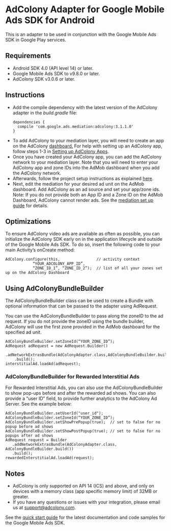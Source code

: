 # AdColony Adapter for Google Mobile Ads SDK for Android

This is an adapter to be used in conjunction with the Google Mobile Ads
SDK in Google Play services.

## Requirements
- Android SDK 4.0 (API level 14) or later.
- Google Mobile Ads SDK to v9.8.0 or later.
- AdColony SDK v3.0.6 or later.

## Instructions
- Add the compile dependency with the latest version of the AdColony adapter in
  the *build.gradle* file:
  <pre><code>dependencies {
    compile 'com.google.ads.mediation:adcolony:3.1.1.0'
  }
  </code></pre>
- To add AdColony to your mediation layer, you will need to create an app on the
  AdColony [dashboard.](https://clients.adcolony.com/apps) For help with setting
  up an AdColony app, follow steps 1-3 in
  [Setting up AdColony Apps](http://support.adcolony.com/customer/portal/articles/761987-setting-up-apps-zones).
- Once you have created your AdColony app, you can add the AdColony network to
  your mediation layer. Note that you will need to enter your AdColony app and
  zone IDs into the AdMob dashboard when you add the AdColony network.
- Afterwards, follow the project setup instructions as explained
  [here](https://github.com/AdColony/AdColony-Android-SDK-3/wiki/Project-Setup).
- Next, edit the mediation for your desired ad unit on the AdMob dashboard. Add
  AdColony as an ad source and set your app/zone ids. Note: If you do not
  provide both an App ID and a Zone ID on the AdMob Dashboard, AdColony cannot
  render ads. See the [mediation set up guide](https://support.google.com/admob/answer/3124703?hl=en&ref_topic=3063091)
  for details.

## Optimizations
To ensure AdColony video ads are available as often as possible, you can
initialize the AdColony SDK early on in the application lifecycle and outside of
the Google Mobile Ads SDK. To do so, insert the following code to your main
Activity’s onCreate method:
<pre><code>AdColony.configure(this,                // activity context
            “YOUR_ADCOLONY_APP_ID”,
            “ZONE_ID_1”, “ZONE_ID_2”);  // list of all your zones set up on the AdColony Dashboard
</code></pre>

## Using AdColonyBundleBuilder
The AdColonyBundleBuilder class can be used to create a Bundle with optional
information that can be passed to the adapter using AdRequest. 

You can use the AdColonyBundleBuilder to pass along the zoneID to the ad
request. If you do not provide the zoneID using the bundle builder, AdColony
will use the first zone provided in the AdMob dashboard for the specified ad
unit.
<pre><code>AdColonyBundleBuilder.setZoneId(“YOUR_ZONE_ID”);
AdRequest adRequest = new AdRequest.Builder()
    .adNetworkExtrasBundle(AdColonyAdapter.class,AdColonyBundleBuilder.build())
    .build();
interstitialAd.loadAd(adRequest);
</code></pre>

### AdColonyBundleBuilder for Rewarded Interstitial Ads
For Rewarded Interstitial Ads, you can also use the AdColonyBundleBuilder to
show pop-ups before and after the rewarded ad shows. You can also provide a
“user ID” field, to provide further analytics to the AdColony Ad Server. See the
example below:
<pre><code>AdColonyBundleBuilder.setUserId("user_id");
AdColonyBundleBuilder.setZoneId(“YOUR_ZONE_ID”);
AdColonyBundleBuilder.setShowPrePopup(true);  // set to false for no popup before ad shows
AdColonyBundleBuilder.setShowPostPopup(true); // set to false for no popups after ad shows
AdRequest request = Builder
   .addNetworkExtrasBundle(AdColonyAdapter.class, AdColonyBundleBuilder.build())
   .build();
rewardedInterstitialAd.loadAd(request);
</code></pre>

## Notes
- AdColony is only supported on API 14 (ICS) and above, and only on devices with
  a memory class (app specific memory limit) of 32MB or greater.
- If you have any questions or issues with your integration, please email us at
  [support@adcolony.com](mailto:support@adcolony.com).

See the
[quick start guide](https://firebase.google.com/docs/admob/android/quick-start)
for the latest documentation and code samples for the Google Mobile Ads SDK.
